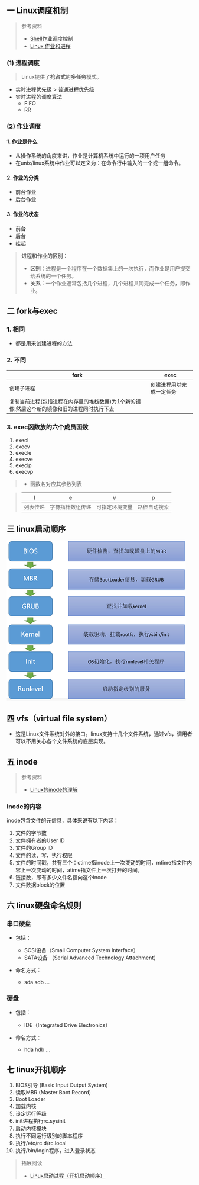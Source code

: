 ## 一 Linux调度机制

> 参考资料
>
> - [Shell作业调度控制](http://m.blog.chinaunix.net/uid-20753768-id-702742.html?/6472.html)
> - [Linux 作业和进程](https://blog.csdn.net/u011436666/article/details/73650968)

### (1) 进程调度

> Linux提供了**抢占式**的**多任务**模式。

- 实时进程优先级 > 普通进程优先级
- 实时进程的调度算法
  - FIFO
  - RR



### (2) 作业调度

#### 1. 作业是什么

- 从操作系统的角度来讲，作业是计算机系统中运行的一项用户任务
- 在unix/linux系统中作业可以定义为：在命令行中输入的一个或一组命令。

#### 2. 作业的分类

- 前台作业
- 后台作业

#### 3. 作业的状态

- 前台
- 后台
- 挂起



> **进程和作业的区别：**
>
> - **区别**：进程是一个程序在一个数据集上的一次执行，而作业是用户提交给系统的一个任务。
> - **关系**：一个作业通常包括几个进程，几个进程共同完成一个任务，即作业。



## 二 fork与exec

### 1. 相同

- 都是用来创建进程的方法

### 2. 不同

| fork                                                         | exec                     |
| ------------------------------------------------------------ | ------------------------ |
| 创建子进程                                                   | 创建进程用以完成一定任务 |
| 复制当前进程(包括进程在内存里的堆栈数据)为1个新的镜像.然后这个新的镜像和旧的进程同时执行下去 |                          |

### 3. exec函数族的六个成员函数

1. execl
2. execv
3. execle
4. execve
5. execlp
6. execvp

> - 函数名对应其参数列表

> | l        | e                | v              | p            |
> | -------- | ---------------- | -------------- | ------------ |
> | 列表传递 | 字符指针数组传递 | 可指定环境变量 | 路径自动搜索 |



## 三 linux启动顺序

![607348-20151229231206354-919070678](..\picture\面试题\linuxstart.png)



## 四 vfs（virtual file system）

- 这是Linux文件系统对外的接口。linux支持十几个文件系统，通过vfs，调用者可以不用关心各个文件系统的底层实现。

## 五 inode

> 参考资料
>
> - [Linux的inode的理解](https://www.cnblogs.com/itech/archive/2012/05/15/2502284.html)

### inode的内容

inode包含文件的元信息，具体来说有以下内容：

1. 文件的字节数
2. 文件拥有者的User ID
3. 文件的Group ID
4. 文件的读、写、执行权限
5. 文件的时间戳，共有三个：ctime指inode上一次变动的时间，mtime指文件内容上一次变动的时间，atime指文件上一次打开的时间。
6. 链接数，即有多少文件名指向这个inode
7. 文件数据block的位置



## 六 linux硬盘命名规则

### 串口硬盘

- 包括：
  - SCSI设备（Small Computer System Interface）
  - SATA设备 （Serial Advanced Technology Attachment）

- 命名方式：
  - sda	sdb	...

### 硬盘

- 包括：

  - IDE（Integrated Drive Electronics）

- 命名方式：

  - hda	hdb ...


## 七 linux开机顺序

1. BIOS引导 (Basic Input Output System)
2. 读取MBR (Master Boot Record)
3. Boot Loader
4. 加载内核
5. 设定运行等级
6. init进程执行rc.sysinit
7. 启动内核模块
8. 执行不同运行级别的脚本程序
9. 执行/etc/rc.d/rc.local
10. 执行/bin/login程序，进入登录状态

> 拓展阅读
>
> - [Linux启动过程（开机启动顺序）](https://blog.csdn.net/wangzhen209/article/details/72377317)

